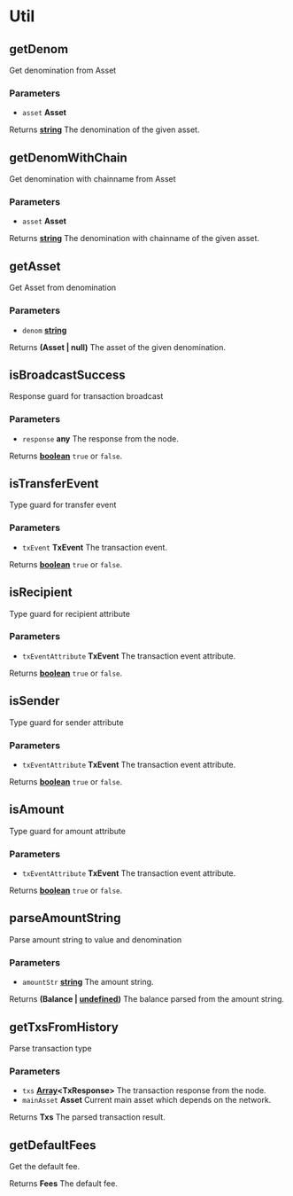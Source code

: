 # Util

<!-- Generated by documentation.js. Update this documentation by updating the source code. -->

## getDenom

Get denomination from Asset

### Parameters

-   `asset` **Asset** 

Returns **[string][1]** The denomination of the given asset.

## getDenomWithChain

Get denomination with chainname from Asset

### Parameters

-   `asset` **Asset** 

Returns **[string][1]** The denomination with chainname of the given asset.

## getAsset

Get Asset from denomination

### Parameters

-   `denom` **[string][1]** 

Returns **(Asset \| null)** The asset of the given denomination.

## isBroadcastSuccess

Response guard for transaction broadcast

### Parameters

-   `response` **any** The response from the node.

Returns **[boolean][2]** `true` or `false`.

## isTransferEvent

Type guard for transfer event

### Parameters

-   `txEvent` **TxEvent** The transaction event.

Returns **[boolean][2]** `true` or `false`.

## isRecipient

Type guard for recipient attribute

### Parameters

-   `txEventAttribute` **TxEvent** The transaction event attribute.

Returns **[boolean][2]** `true` or `false`.

## isSender

Type guard for sender attribute

### Parameters

-   `txEventAttribute` **TxEvent** The transaction event attribute.

Returns **[boolean][2]** `true` or `false`.

## isAmount

Type guard for amount attribute

### Parameters

-   `txEventAttribute` **TxEvent** The transaction event attribute.

Returns **[boolean][2]** `true` or `false`.

## parseAmountString

Parse amount string to value and denomination

### Parameters

-   `amountStr` **[string][1]** The amount string.

Returns **(Balance \| [undefined][3])** The balance parsed from the amount string.

## getTxsFromHistory

Parse transaction type

### Parameters

-   `txs` **[Array][4]&lt;TxResponse>** The transaction response from the node.
-   `mainAsset` **Asset** Current main asset which depends on the network.

Returns **Txs** The parsed transaction result.

## getDefaultFees

Get the default fee.

Returns **Fees** The default fee.

[1]: https://developer.mozilla.org/docs/Web/JavaScript/Reference/Global_Objects/String

[2]: https://developer.mozilla.org/docs/Web/JavaScript/Reference/Global_Objects/Boolean

[3]: https://developer.mozilla.org/docs/Web/JavaScript/Reference/Global_Objects/undefined

[4]: https://developer.mozilla.org/docs/Web/JavaScript/Reference/Global_Objects/Array
